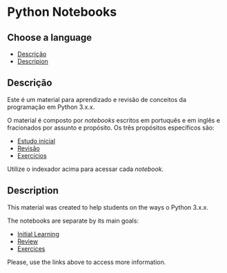 # Python Notebooks

## Choose a language

 - [Descrição](#descrição)
 - [Descripion](#description)

## Descrição

Este é um material para aprendizado e revisão de conceitos da programação em Python 3.x.x.

O material é composto por *notebooks* escritos em portuquês e em inglês e fracionados por assunto e propósito. Os três propósitos específicos são:

 - [Estudo inicial](learn/pt/README.md)
 - [Revisão](review/pt/README.md)
 - [Exercícios](exercices/pt/README.md)

Utilize o indexador acima para acessar cada *notebook*.

## Description

This material was created to help students on the ways o Python 3.x.x.

The notebooks are separate by its main goals:

 - [Initial Learning](learn/en/README.md)
 - [Review](review/en/README.md)
 - [Exercices](exercices/en/README.md)

Please, use the links above to access more information.